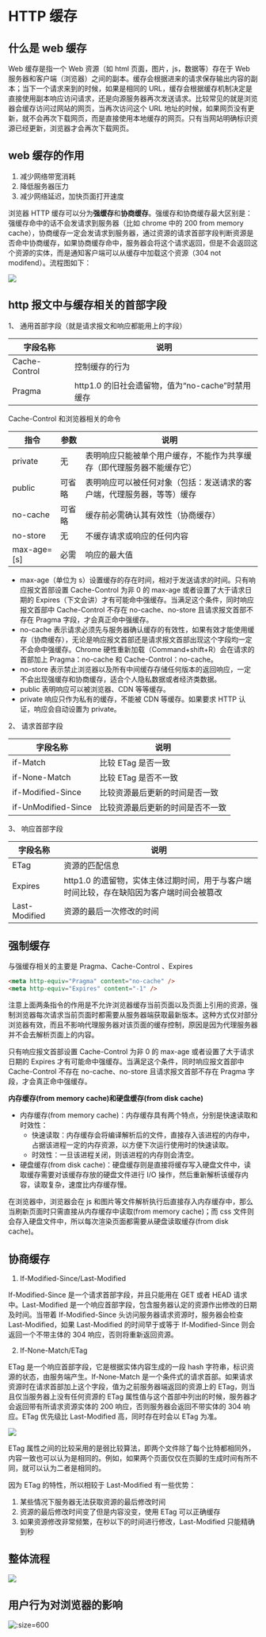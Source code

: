 # HTTP 缓存

## 什么是 web 缓存

Web 缓存是指一个 Web 资源（如 html 页面，图片，js，数据等）存在于 Web 服务器和客户端（浏览器）之间的副本。缓存会根据进来的请求保存输出内容的副本；当下一个请求来到的时候，如果是相同的 URL，缓存会根据缓存机制决定是直接使用副本响应访问请求，还是向源服务器再次发送请求。比较常见的就是浏览器会缓存访问过网站的网页，当再次访问这个 URL 地址的时候，如果网页没有更新，就不会再次下载网页，而是直接使用本地缓存的网页。只有当网站明确标识资源已经更新，浏览器才会再次下载网页。

## web 缓存的作用

1. 减少网络带宽消耗
2. 降低服务器压力
3. 减少网络延迟，加快页面打开速度

浏览器 HTTP 缓存可以分为**强缓存**和**协商缓存**。强缓存和协商缓存最大区别是：强缓存命中的话不会发请求到服务器（比如 chrome 中的 200 from memory cache），协商缓存一定会发请求到服务器，通过资源的请求首部字段判断资源是否命中协商缓存，如果协商缓存命中，服务器会将这个请求返回，但是不会返回这个资源的实体，而是通知客户端可以从缓存中加载这个资源（304 not modifend）。流程图如下：

![](img/http-cache1.png)

## http 报文中与缓存相关的首部字段

1、 通用首部字段（就是请求报文和响应都能用上的字段）

| 字段名称      | 说明                                             |
| ------------- | ------------------------------------------------ |
| Cache-Control | 控制缓存的行为                                   |
| Pragma        | http1.0 的旧社会遗留物，值为“no-cache”时禁用缓存 |

Cache-Control 和浏览器相关的命令

| 指令        | 参数   | 说明                                                                   |
| ----------- | ------ | ---------------------------------------------------------------------- |
| private     | 无     | 表明响应只能被单个用户缓存，不能作为共享缓存（即代理服务器不能缓存它） |
| public      | 可省略 | 表明响应可以被任何对象（包括：发送请求的客户端，代理服务器，等等）缓存 |
| no-cache    | 可省略 | 缓存前必需确认其有效性（协商缓存）                                     |
| no-store    | 无     | 不缓存请求或响应的任何内容                                             |
| max-age=[s] | 必需   | 响应的最大值                                                           |

- max-age（单位为 s）设置缓存的存在时间，相对于发送请求的时间。只有响应报文首部设置 Cache-Control 为非 0 的 max-age 或者设置了大于请求日期的 Expires（下文会讲）才有可能命中强缓存。当满足这个条件，同时响应报文首部中 Cache-Control 不存在 no-cache、no-store 且请求报文首部不存在 Pragma 字段，才会真正命中强缓存。
- no-cache 表示请求必须先与服务器确认缓存的有效性，如果有效才能使用缓存（协商缓存），无论是响应报文首部还是请求报文首部出现这个字段均一定不会命中强缓存。Chrome 硬性重新加载（Command+shift+R）会在请求的首部加上 Pragma：no-cache 和 Cache-Control：no-cache。
- no-store 表示禁止浏览器以及所有中间缓存存储任何版本的返回响应，一定不会出现强缓存和协商缓存，适合个人隐私数据或者经济类数据。
- public 表明响应可以被浏览器、CDN 等等缓存。
- private 响应只作为私有的缓存，不能被 CDN 等缓存。如果要求 HTTP 认证，响应会自动设置为 private。

2、 请求首部字段

| 字段名称            | 说明                             |
| ------------------- | -------------------------------- |
| if-Match            | 比较 ETag 是否一致               |
| if-None-Match       | 比较 ETag 是否不一致             |
| if-Modified-Since   | 比较资源最后更新的时间是否一致   |
| if-UnModified-Since | 比较资源最后更新的时间是否不一致 |

3、 响应首部字段

| 字段名称      | 说明                                                                                     |
| ------------- | ---------------------------------------------------------------------------------------- |
| ETag          | 资源的匹配信息                                                                           |
| Expires       | http1.0 的遗留物，实体主体过期时间，用于与客户端时间比较，存在缺陷因为客户端时间会被篡改 |
| Last-Modified | 资源的最后一次修改的时间                                                                 |

## 强制缓存

与强缓存相关的主要是 Pragma、Cache-Control 、Expires

```html
<meta http-equiv="Pragma" content="no-cache" />
<meta http-equiv="Expires" content="-1" />
```

注意上面两条指令的作用是不允许浏览器缓存当前页面以及页面上引用的资源，强制浏览器每次请求当前页面时都需要从服务器端获取最新版本。这种方式仅对部分浏览器有效，而且不影响代理服务器对该页面的缓存控制，原因是因为代理服务器并不会去解析页面上的内容。

只有响应报文首部设置 Cache-Control 为非 0 的 max-age 或者设置了大于请求日期的 Expires 才有可能命中强缓存。当满足这个条件，同时响应报文首部中 Cache-Control 不存在 no-cache、no-store 且请求报文首部不存在 Pragma 字段，才会真正命中强缓存。

**内存缓存(from memory cache)和硬盘缓存(from disk cache)**

- 内存缓存(from memory cache)：内存缓存具有两个特点，分别是快速读取和时效性：
  - 快速读取：内存缓存会将编译解析后的文件，直接存入该进程的内存中，占据该进程一定的内存资源，以方便下次运行使用时的快速读取。
  - 时效性：一旦该进程关闭，则该进程的内存则会清空。
- 硬盘缓存(from disk cache)：硬盘缓存则是直接将缓存写入硬盘文件中，读取缓存需要对该缓存存放的硬盘文件进行 I/O 操作，然后重新解析该缓存内容，读取复杂，速度比内存缓存慢。

在浏览器中，浏览器会在 js 和图片等文件解析执行后直接存入内存缓存中，那么当刷新页面时只需直接从内存缓存中读取(from memory cache)；而 css 文件则会存入硬盘文件中，所以每次渲染页面都需要从硬盘读取缓存(from disk cache)。

## 协商缓存

1. If-Modified-Since/Last-Modified

If-Modified-Since 是一个请求首部字段，并且只能用在 GET 或者 HEAD 请求中。Last-Modified 是一个响应首部字段，包含服务器认定的资源作出修改的日期及时间。当带着 If-Modified-Since 头访问服务器请求资源时，服务器会检查 Last-Modified，如果 Last-Modified 的时间早于或等于 If-Modified-Since 则会返回一个不带主体的 304 响应，否则将重新返回资源。

2. If-None-Match/ETag

ETag 是一个响应首部字段，它是根据实体内容生成的一段 hash 字符串，标识资源的状态，由服务端产生。If-None-Match 是一个条件式的请求首部。如果请求资源时在请求首部加上这个字段，值为之前服务器端返回的资源上的 ETag，则当且仅当服务器上没有任何资源的 ETag 属性值与这个首部中列出的时候，服务器才会返回带有所请求资源实体的 200 响应，否则服务器会返回不带实体的 304 响应。ETag 优先级比 Last-Modified 高，同时存在时会以 ETag 为准。

![](img/http-cache2.png)

ETag 属性之间的比较采用的是弱比较算法，即两个文件除了每个比特都相同外，内容一致也可以认为是相同的。例如，如果两个页面仅仅在页脚的生成时间有所不同，就可以认为二者是相同的。

因为 ETag 的特性，所以相较于 Last-Modified 有一些优势：

1. 某些情况下服务器无法获取资源的最后修改时间
2. 资源的最后修改时间变了但是内容没变，使用 ETag 可以正确缓存
3. 如果资源修改非常频繁，在秒以下的时间进行修改，Last-Modified 只能精确到秒

## 整体流程

![](img/http-cache3.png)

## 用户行为对浏览器的影响

![](img/http-cache4.png ':size=600')
